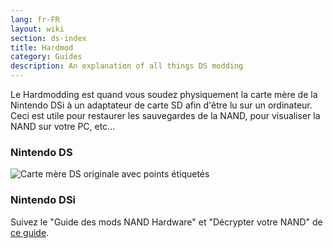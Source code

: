 ```yaml
---
lang: fr-FR
layout: wiki
section: ds-index
title: Hardmod
category: Guides
description: An explanation of all things DS modding
---
```


Le Hardmodding est quand vous soudez physiquement la carte mère de la Nintendo DSi à un adaptateur de carte SD afin d'être lu sur un ordinateur. Ceci est utile pour restaurer les sauvegardes de la NAND, pour visualiser la NAND sur votre PC, etc...
### Nintendo DS
![Carte mère DS originale avec points étiquetés](https://media.discordapp.net/attachments/547986366357700620/736370094392999947/mobo_pinout.png)

### Nintendo DSi
Suivez le "Guide des mods NAND Hardware" et "Décrypter votre NAND" de [ce guide](https://gbatemp.net/threads/dsi-downgrading-the-complete-guide.393682/).
